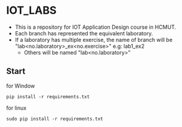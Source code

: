 # IOT_LABS

- This is a repository for IOT Application Design course in HCMUT.
- Each branch has represented the equivalent laboratory.
- If a laboratory has multiple exercise, the name of branch will be "lab<no.laboratory>\_ex<no.exercise>" e.g: lab1_ex2
  - Others will be named "lab<no.laboratory>"

## Start

for Window

`pip install -r requirements.txt`

for linux

`sudo pip install -r requirements.txt`
